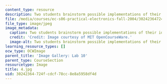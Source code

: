 ```yaml
---
content_type: resource
description: Two students brainstorm possible implementations of their idea.
file: /media/courses/ec-s06-practical-electronics-fall-2004/30242364724fcdcf78cc8e8a5958df4d_4.jpg
file_type: image/jpeg
image_metadata:
  caption: Two students brainstorm possible implementations of their idea.
  credit: 'Credit: Image courtesy of MIT OpenCourseWare.'
  image-alt: Two students brainstorm possible implementations of their idea.
learning_resource_types: []
ocw_type: OCWImage
parent_title: 'Image Gallery: Lab 10'
parent_type: CourseSection
resourcetype: Image
title: 4.jpg
uid: 30242364-724f-cdcf-78cc-8e8a5958df4d
---
```

